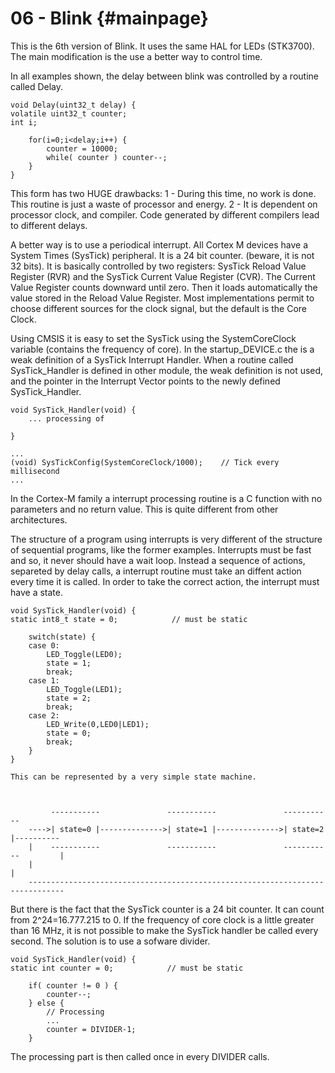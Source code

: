 06 - Blink {#mainpage}
==========

This is the 6th version of Blink. It uses the same HAL for LEDs (STK3700).
The main modification is the use a better way to control time.

In all examples shown, the delay between blink was controlled by a routine called Delay.
    
    void Delay(uint32_t delay) {
    volatile uint32_t counter;
    int i;
    
        for(i=0;i<delay;i++) {
            counter = 10000;
            while( counter ) counter--;
        }
    }
    
This form has two HUGE drawbacks:
1 - During this time, no work is done. This routine is just a waste of processor and energy.
2 - It is dependent on processor clock, and compiler. Code generated by different compilers lead to different delays.


A better way is to use a periodical interrupt. All Cortex M devices have a System Times (SysTick) peripheral.
It is a 24 bit counter. (beware, it is not 32 bits). It is basically controlled by two registers: SysTick Reload Value Register (RVR) and the SysTick Current Value Register (CVR). The Current Value Register counts downward until zero. Then it loads automatically the value stored in the Reload Value Register. Most implementations permit to choose different sources for 
the clock signal, but the default is the Core Clock.

Using CMSIS it is easy to set the SysTick using the SystemCoreClock variable (contains the frequency of core). In the startup_DEVICE.c the is a weak definition of a SysTick Interrupt Handler. When a routine called SysTick_Handler is defined in other module, the weak definition is not used, and the pointer in the Interrupt Vector points to the newly defined SysTick_Handler.
    
    void SysTick_Handler(void) {
        ... processing of 
    
    }

    ...
    (void) SysTickConfig(SystemCoreClock/1000);    // Tick every millisecond
    ...
   

In the Cortex-M family a interrupt processing routine is a C function with no parameters and no return value. This is quite different from other architectures.

The structure of a program using interrupts is very different of the structure of sequential programs, like the former examples. Interrupts must be fast and so, it never should have a wait loop. Instead a sequence of actions, separeted by delay calls, a interrupt routine must take an diffent action every time it is called. In order to take the correct action, the interrupt must have a state. 


    void SysTick_Handler(void) {
    static int8_t state = 0;            // must be static
    
        switch(state) {
        case 0: 
            LED_Toggle(LED0);
            state = 1;
            break;
        case 1:
            LED_Toggle(LED1);
            state = 2;
            break;
        case 2:
            LED_Write(0,LED0|LED1);
            state = 0;
            break;
        }
    }
    
    This can be represented by a very simple state machine.
    
    
    
             -----------               -----------               -----------
        ---->| state=0 |-------------->| state=1 |-------------->| state=2 |----------
        |    -----------               -----------               -----------         |
        |                                                                            |
        ------------------------------------------------------------------------------
    
But there is the fact that the SysTick counter is a 24 bit counter. It can count from 2^24=16.777.215 to 0. If the frequency of core clock is a little greater than 16 MHz, it is not possible to make the SysTick handler be called every second. The solution is to use a sofware divider.


    void SysTick_Handler(void) {
    static int counter = 0;            // must be static
    
        if( counter != 0 ) {
            counter--;
        } else {
            // Processing
            ...
            counter = DIVIDER-1;
        }


The processing part is then called once in every DIVIDER calls.



















